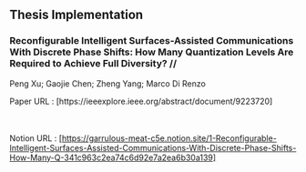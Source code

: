 ## Thesis Implementation 
### Reconfigurable Intelligent Surfaces-Assisted Communications With Discrete Phase Shifts: How Many Quantization Levels Are Required to Achieve Full Diversity? //
Peng Xu; Gaojie Chen; Zheng Yang; Marco Di Renzo
</hr>
Paper URL : [https://ieeexplore.ieee.org/abstract/document/9223720]  

</br></br>
Notion URL : [https://garrulous-meat-c5e.notion.site/1-Reconfigurable-Intelligent-Surfaces-Assisted-Communications-With-Discrete-Phase-Shifts-How-Many-Q-341c963c2ea74c6d92e7a2ea6b30a139]
